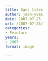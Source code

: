 ```yaml
---
title: Sans titre
author: jean-yves
date: 2007-07-25
url: /2007-07-25/
categories:
- Peinture
years:
- 2007
format: image

---
```

